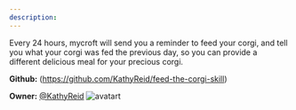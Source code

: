 ```yaml
---
description: 
---
```

Every 24 hours, mycroft will send you a reminder to feed your corgi, and tell you what your corgi was fed the previous day, so you can provide a different delicious meal for your precious corgi.

**Github:** (https://github.com/KathyReid/feed-the-corgi-skill)

**Owner:** [@KathyReid](https://github.com/KathyReid) ![avatart](https://avatars2.githubusercontent.com/u/114158?v=4)


